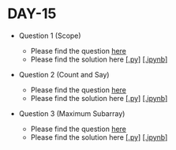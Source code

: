 # DAY-15

* Question 1 (Scope)
    * Please find the question [here](./Question-1/question.pdf)
    * Please find the solution here [[.py]](./Question-1/solution.py) [[.ipynb]](./Question-1/solution.ipynb)

* Question 2 (Count and Say)
    * Please find the question [here](https://leetcode.com/problems/count-and-say/)
    * Please find the solution here [[.py]](./Question-2/solution.py) [[.ipynb]](./Question-2/solution.ipynb)

* Question 3 (Maximum Subarray)
    * Please find the question [here](https://leetcode.com/problems/maximum-subarray)
    * Please find the solution here [[.py]](./Question-3/solution.py) [[.ipynb]](./Question-3/solution.ipynb)
